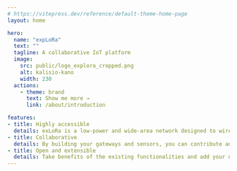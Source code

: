 ```yaml
---
# https://vitepress.dev/reference/default-theme-home-page
layout: home

hero:
  name: "expLoRa"
  text: ""
  tagline: A collaborative IoT platform
  image:
    src: public/logo_explora_cropped.png
    alt: kalisio-kano
    width: 230
  actions:
    - theme: brand
      text: Show me more →
      link: /about/introduction

features:
- title: Highly accessible
  details: exLoRa is a low-power and wide-area network designed to wirelessly connect battery operated devices, especially in isolated areas
- title: Collaborative
  details: By building your gateways and sensors, you can contribute and take advantages of our open-source platform.
- title: Open and extensible
  details: Take benefits of the existing functionalities and add your owns operations to address your specific needs
---
```

